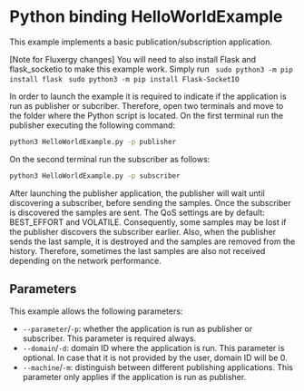 # Python binding HelloWorldExample

This example implements a basic publication/subscription application.

[Note for Fluxergy changes]
You will need to also install Flask and flask_socketio to make this example work. Simply run 
``` sudo python3 -m pip install flask```
``` sudo python3 -m pip install Flask-SocketIO```

In order to launch the example it is required to indicate if the application is run as publisher or subcriber.
Therefore, open two terminals and move to the folder where the Python script is located.
On the first terminal run the publisher executing the following command:

```bash
python3 HelloWorldExample.py -p publisher
```

On the second terminal run the subscriber as follows:

```bash
python3 HelloWorldExample.py -p subscriber
```

After launching the publisher application, the publisher will wait until discovering a subscriber, before sending the samples.
Once the subscriber is discovered the samples are sent.
The QoS settings are by default: BEST_EFFORT and VOLATILE.
Consequently, some samples may be lost if the publisher discovers the subscriber earlier.
Also, when the publisher sends the last sample, it is destroyed and the samples are removed from the history.
Therefore, sometimes the last samples are also not received depending on the network performance.

## Parameters

This example allows the following parameters:

* `--parameter`/`-p`: whether the application is run as publisher or subscriber. This parameter is required always.
* `--domain`/`-d`: domain ID where the application is run. This parameter is optional. In case that it is not provided by the user, domain ID will be 0.
* `--machine`/`-m`: distinguish between different publishing applications. This parameter only applies if the application is run as publisher.
